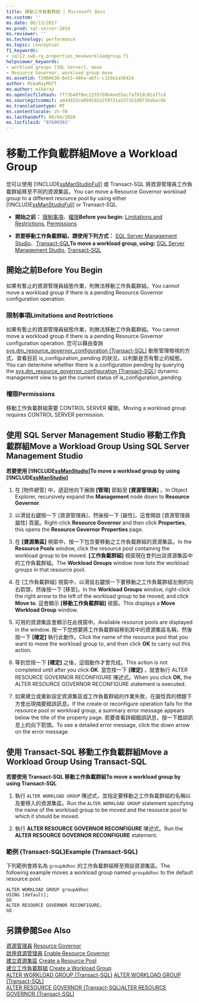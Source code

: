 ```yaml
---
title: 移動工作負載群組 | Microsoft Docs
ms.custom: ''
ms.date: 06/13/2017
ms.prod: sql-server-2014
ms.reviewer: ''
ms.technology: performance
ms.topic: conceptual
f1_keywords:
- sql12.swb.rg.properties_moveworkloadgroup.f1
helpviewer_keywords:
- workload groups [SQL Server], move
- Resource Governor, workload group move
ms.assetid: f2068636-6e53-486a-a6fc-c12de2a38424
author: MikeRayMSFT
ms.author: mikeray
ms.openlocfilehash: 7f73b48f0ec2255760b4ee55acfaf91dc02af7cd
ms.sourcegitcommit: ad4d92dce894592a259721a1571b1d8736abacdb
ms.translationtype: MT
ms.contentlocale: zh-TW
ms.lasthandoff: 08/04/2020
ms.locfileid: "87699391"
---
```

# <a name="move-a-workload-group"></a><span data-ttu-id="1ea7f-102">移動工作負載群組</span><span class="sxs-lookup"><span data-stu-id="1ea7f-102">Move a Workload Group</span></span>
  <span data-ttu-id="1ea7f-103">您可以使用 [!INCLUDE[ssManStudioFull](../../includes/ssmanstudiofull-md.md)] 或 Transact-SQL 將資源管理員工作負載群組移至不同的資源集區。</span><span class="sxs-lookup"><span data-stu-id="1ea7f-103">You can move a Resource Governor workload group to a different resource pool by using either [!INCLUDE[ssManStudioFull](../../includes/ssmanstudiofull-md.md)] or Transact-SQL.</span></span>  
  
-   <span data-ttu-id="1ea7f-104">**開始之前：** [限制事項](#LimitationsRestrictions)、[權限](#Permissions)</span><span class="sxs-lookup"><span data-stu-id="1ea7f-104">**Before you begin:**  [Limitations and Restrictions](#LimitationsRestrictions), [Permissions](#Permissions)</span></span>  
  
-   <span data-ttu-id="1ea7f-105">**若要移動工作負載群組，請使用下列方式：** [SQL Server Management Studio](#MoveWGSSMS)、[Transact-SQL](#MoveWGTSQL)</span><span class="sxs-lookup"><span data-stu-id="1ea7f-105">**To move a workload group, using:**  [SQL Server Management Studio](#MoveWGSSMS), [Transact-SQL](#MoveWGTSQL)</span></span>  
  
##  <a name="before-you-begin"></a><a name="BeforeYouBegin"></a> <span data-ttu-id="1ea7f-106">開始之前</span><span class="sxs-lookup"><span data-stu-id="1ea7f-106">Before You Begin</span></span>  
 <span data-ttu-id="1ea7f-107">如果有暫止的資源管理員組態作業，則無法移動工作負載群組。</span><span class="sxs-lookup"><span data-stu-id="1ea7f-107">You cannot move a workload group if there is a pending Resource Governor configuration operation.</span></span>  
  
###  <a name="limitations-and-restrictions"></a><a name="LimitationsRestrictions"></a> <span data-ttu-id="1ea7f-108">限制事項</span><span class="sxs-lookup"><span data-stu-id="1ea7f-108">Limitations and Restrictions</span></span>  
 <span data-ttu-id="1ea7f-109">如果有暫止的資源管理員組態作業，則無法移動工作負載群組。</span><span class="sxs-lookup"><span data-stu-id="1ea7f-109">You cannot move a workload group if there is a pending Resource Governor configuration operation.</span></span> <span data-ttu-id="1ea7f-110">您可以藉由查詢 [sys.dm_resource_governor_configuration &#40;Transact-SQL&#41;](/sql/relational-databases/system-dynamic-management-views/sys-dm-resource-governor-configuration-transact-sql) 動態管理檢視的方式，查看目前 is_configuration_pending 的狀況，以判斷是否有暫止的組態。</span><span class="sxs-lookup"><span data-stu-id="1ea7f-110">You can determine whether there is a configuration pending by querying the [sys.dm_resource_governor_configuration &#40;Transact-SQL&#41;](/sql/relational-databases/system-dynamic-management-views/sys-dm-resource-governor-configuration-transact-sql) dynamic management view to get the current status of is_configuration_pending.</span></span>  
  
###  <a name="permissions"></a><a name="Permissions"></a> <span data-ttu-id="1ea7f-111">權限</span><span class="sxs-lookup"><span data-stu-id="1ea7f-111">Permissions</span></span>  
 <span data-ttu-id="1ea7f-112">移動工作負載群組需要 CONTROL SERVER 權限。</span><span class="sxs-lookup"><span data-stu-id="1ea7f-112">Moving a workload group requires CONTROL SERVER permission.</span></span>  
  
##  <a name="move-a-workload-group-using-sql-server-management-studio"></a><a name="MoveWGSSMS"></a> <span data-ttu-id="1ea7f-113">使用 SQL Server Management Studio 移動工作負載群組</span><span class="sxs-lookup"><span data-stu-id="1ea7f-113">Move a Workload Group Using SQL Server Management Studio</span></span>  
 <span data-ttu-id="1ea7f-114">**若要使用 [!INCLUDE[ssManStudio](../../includes/ssmanstudio-md.md)]**</span><span class="sxs-lookup"><span data-stu-id="1ea7f-114">**To move a workload group by using [!INCLUDE[ssManStudio](../../includes/ssmanstudio-md.md)]**</span></span>  
  
1.  <span data-ttu-id="1ea7f-115">在 [物件總管] 中，遞迴地向下展開 **[管理]** 節點至 **[資源管理員]** 。</span><span class="sxs-lookup"><span data-stu-id="1ea7f-115">In Object Explorer, recursively expand the **Management** node down to **Resource Governor**.</span></span>  
  
2.  <span data-ttu-id="1ea7f-116">以滑鼠右鍵按一下 [資源管理員]，然後按一下 [屬性]，這會開啟 [資源管理員屬性] 頁面。</span><span class="sxs-lookup"><span data-stu-id="1ea7f-116">Right-click **Resource Governor** and then click **Properties**, this opens the **Resource Governor Properties** page.</span></span>  
  
3.  <span data-ttu-id="1ea7f-117">在 **[資源集區]** 視窗中，按一下包含要移動之工作負載群組的資源集區。</span><span class="sxs-lookup"><span data-stu-id="1ea7f-117">In the **Resource Pools** window, click the resource pool containing the workload group to be moved.</span></span> <span data-ttu-id="1ea7f-118">**[工作負載群組]** 視窗現在會列出該資源集區中的工作負載群組。</span><span class="sxs-lookup"><span data-stu-id="1ea7f-118">The **Workload Groups** window now lists the workload groups in that resource pool.</span></span>  
  
4.  <span data-ttu-id="1ea7f-119">在 [工作負載群組] 視窗中，以滑鼠右鍵按一下要移動之工作負載群組左側的向右箭頭，然後按一下 [移至]。</span><span class="sxs-lookup"><span data-stu-id="1ea7f-119">In the **Workload Groups** window, right-click the right arrow to the left of the workload group to be moved, and click **Move to**.</span></span> <span data-ttu-id="1ea7f-120">這會顯示 **[移動工作負載群組]** 視窗。</span><span class="sxs-lookup"><span data-stu-id="1ea7f-120">This displays a **Move Workload Group** window.</span></span>  
  
5.  <span data-ttu-id="1ea7f-121">可用的資源集區會顯示在此視窗中。</span><span class="sxs-lookup"><span data-stu-id="1ea7f-121">Available resource pools are displayed in the window.</span></span> <span data-ttu-id="1ea7f-122">按一下您想要將工作負載群組移到其中的資源集區名稱，然後按一下 **[確定]** 執行此動作。</span><span class="sxs-lookup"><span data-stu-id="1ea7f-122">Click the name of the resource pool that you want to move the workload group to, and then click **OK** to carry out this action.</span></span>  
  
6.  <span data-ttu-id="1ea7f-123">等到您按一下 **[確定]** 之後，這個動作才會完成。</span><span class="sxs-lookup"><span data-stu-id="1ea7f-123">This action is not completed until after you click **OK**.</span></span> <span data-ttu-id="1ea7f-124">當您按一下 **[確定]** ，就會執行 ALTER RESOURCE GOVERNOR RECONFIGURE 陳述式。</span><span class="sxs-lookup"><span data-stu-id="1ea7f-124">When you click **OK**, the ALTER RESOURCE GOVERNOR RECONFIGURE statement is executed.</span></span>  
  
7.  <span data-ttu-id="1ea7f-125">如果建立或重新設定資源集區或工作負載群組的作業失敗，在屬性頁的標題下方會出現摘要錯誤訊息。</span><span class="sxs-lookup"><span data-stu-id="1ea7f-125">If the create or reconfigure operation fails for the resource pool or workload group, a summary error message appears below the title of the property page.</span></span> <span data-ttu-id="1ea7f-126">若要查看詳細錯誤訊息，按一下錯誤訊息上的向下箭頭。</span><span class="sxs-lookup"><span data-stu-id="1ea7f-126">To see a detailed error message, click the down arrow on the error message.</span></span>  
  
##  <a name="move-a-workload-group-using-transact-sql"></a><a name="MoveWGTSQL"></a> <span data-ttu-id="1ea7f-127">使用 Transact-SQL 移動工作負載群組</span><span class="sxs-lookup"><span data-stu-id="1ea7f-127">Move a Workload Group Using Transact-SQL</span></span>  
 <span data-ttu-id="1ea7f-128">**若要使用 Transact-SQL 移動工作負載群組**</span><span class="sxs-lookup"><span data-stu-id="1ea7f-128">**To move a workload group by using Transact-SQL**</span></span>  
  
1.  <span data-ttu-id="1ea7f-129">執行 `ALTER WORKLOAD GROUP` 陳述式，並指定要移動之工作負載群組的名稱以及要移入的資源集區。</span><span class="sxs-lookup"><span data-stu-id="1ea7f-129">Run the `ALTER WORKLOAD GROUP` statement specifying the name of the workload group to be moved and the resource pool to which it should be moved.</span></span>  
  
2.  <span data-ttu-id="1ea7f-130">執行 **ALTER RESOURCE GOVERNOR RECONFIGURE** 陳述式。</span><span class="sxs-lookup"><span data-stu-id="1ea7f-130">Run the **ALTER RESOURCE GOVERNOR RECONFIGURE** statement.</span></span>  
  
### <a name="example-transact-sql"></a><span data-ttu-id="1ea7f-131">範例 &#40;Transact-SQL&#41;</span><span class="sxs-lookup"><span data-stu-id="1ea7f-131">Example (Transact-SQL)</span></span>  
 <span data-ttu-id="1ea7f-132">下列範例會將名為 `groupAdhoc` 的工作負載群組移至預設資源集區。</span><span class="sxs-lookup"><span data-stu-id="1ea7f-132">The following example moves a workload group named `groupAdhoc` to the default resource pool.</span></span>  
  
```  
ALTER WORKLOAD GROUP groupAdhoc  
USING [default];  
GO  
ALTER RESOURCE GOVERNOR RECONFIGURE;  
GO  
```  
  
## <a name="see-also"></a><span data-ttu-id="1ea7f-133">另請參閱</span><span class="sxs-lookup"><span data-stu-id="1ea7f-133">See Also</span></span>  
 <span data-ttu-id="1ea7f-134">[資源管理員](resource-governor.md) </span><span class="sxs-lookup"><span data-stu-id="1ea7f-134">[Resource Governor](resource-governor.md) </span></span>  
 <span data-ttu-id="1ea7f-135">[啟用資源管理員](enable-resource-governor.md) </span><span class="sxs-lookup"><span data-stu-id="1ea7f-135">[Enable Resource Governor](enable-resource-governor.md) </span></span>  
 <span data-ttu-id="1ea7f-136">[建立資源集區](create-a-resource-pool.md) </span><span class="sxs-lookup"><span data-stu-id="1ea7f-136">[Create a Resource Pool](create-a-resource-pool.md) </span></span>  
 <span data-ttu-id="1ea7f-137">[建立工作負載群組](create-a-workload-group.md) </span><span class="sxs-lookup"><span data-stu-id="1ea7f-137">[Create a Workload Group](create-a-workload-group.md) </span></span>  
 <span data-ttu-id="1ea7f-138">[ALTER WORKLOAD GROUP &#40;Transact-SQL&#41;](/sql/t-sql/statements/alter-workload-group-transact-sql) </span><span class="sxs-lookup"><span data-stu-id="1ea7f-138">[ALTER WORKLOAD GROUP &#40;Transact-SQL&#41;](/sql/t-sql/statements/alter-workload-group-transact-sql) </span></span>  
 [<span data-ttu-id="1ea7f-139">ALTER RESOURCE GOVERNOR &#40;Transact-SQL&#41;</span><span class="sxs-lookup"><span data-stu-id="1ea7f-139">ALTER RESOURCE GOVERNOR &#40;Transact-SQL&#41;</span></span>](/sql/t-sql/statements/alter-resource-governor-transact-sql)  
  
  
